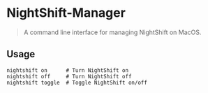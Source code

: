 # NightShift-Manager

> A command line interface for managing NightShift on MacOS.

## Usage

```
nightshift on      # Turn NightShift on
nightshift off     # Turn NightShift off
nightshift toggle  # Toggle NightShift on/off
```
